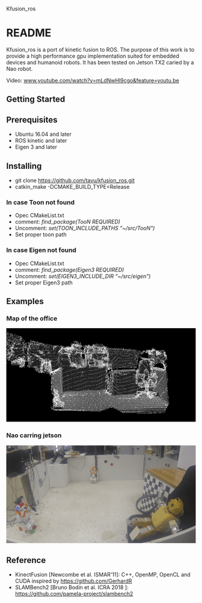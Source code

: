 Kfusion_ros
# README
Kfusion_ros is a port of kinetic fusion to ROS. The purpose of this work is to provide a high performance gpu implementation suited for embedded devices and humanoid robots.
It has been tested on Jetson TX2 caried by a Nao robot.

Video: www.youtube.com/watch?v=mLdNwHl9cgo&feature=youtu.be

## Getting Started
## Prerequisites
* Ubuntu 16.04 and later
* ROS kinetic and later
* Eigen 3 and later


## Installing
* git clone https://github.com/tavu/kfusion_ros.git
* catkin_make -DCMAKE_BUILD_TYPE=Release 

### In case Toon not found
* Opec CMakeList.txt
* comment: *find_package(TooN   REQUIRED)*
* Uncomment: *set(TOON_INCLUDE_PATHS "~/src/TooN")*
* Set proper toon path

### In case Eigen not found
* Opec CMakeList.txt
* comment: *find_package(Eigen3   REQUIRED)*
* Uncomment: *set(EIGEN3_INCLUDE_DIR "~/src/eigen")*
* Set proper Eigen3 path


## Examples
### Map of the office
![map](img/map.png)
### Nao carring jetson
![nao](img/world.png)

## Reference
 * KinectFusion [Newcombe et al. ISMAR'11]: C++, OpenMP, OpenCL and CUDA inspired by https://github.com/GerhardR
 * SLAMBench2 [Bruno Bodin et al. ICRA 2018 ]: https://github.com/pamela-project/slambench2
 
 
